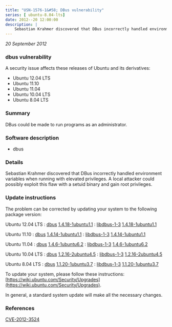 ```yaml
---
title: "USN-1576-1&#58; DBus vulnerability"
series: [ ubuntu-8.04-lts]
date: 2012--20 12:00:00
description: |
    Sebastian Krahmer discovered that DBus incorrectly handled environment variables when running with elevated privileges. A local attacker could possibly exploit this flaw with a setuid binary and gain root privileges. 
--- 
```

 
 

*20 September 2012*

### dbus vulnerability

A security issue affects these releases of Ubuntu and its derivatives:

* Ubuntu 12.04 LTS
* Ubuntu 11.10
* Ubuntu 11.04
* Ubuntu 10.04 LTS
* Ubuntu 8.04 LTS

### Summary

DBus could be made to run programs as an administrator. 

### Software description

* dbus 

### Details

Sebastian Krahmer discovered that DBus incorrectly handled environment variables when running with elevated privileges. A local attacker could possibly exploit this flaw with a setuid binary and gain root privileges. 

### Update instructions

The problem can be corrected by updating your system to the following package version:

Ubuntu 12.04 LTS
 : [dbus](https://launchpad.net/ubuntu/+source/dbus) <span> [1.4.18-1ubuntu1.1](https://launchpad.net/ubuntu/+source/dbus/1.4.18-1ubuntu1.1) </span> 
 : [libdbus-1-3](https://launchpad.net/ubuntu/+source/dbus) <span> [1.4.18-1ubuntu1.1](https://launchpad.net/ubuntu/+source/dbus/1.4.18-1ubuntu1.1) </span> 

Ubuntu 11.10
 : [dbus](https://launchpad.net/ubuntu/+source/dbus) <span> [1.4.14-1ubuntu1.1](https://launchpad.net/ubuntu/+source/dbus/1.4.14-1ubuntu1.1) </span> 
 : [libdbus-1-3](https://launchpad.net/ubuntu/+source/dbus) <span> [1.4.14-1ubuntu1.1](https://launchpad.net/ubuntu/+source/dbus/1.4.14-1ubuntu1.1) </span> 

Ubuntu 11.04
 : [dbus](https://launchpad.net/ubuntu/+source/dbus) <span> [1.4.6-1ubuntu6.2](https://launchpad.net/ubuntu/+source/dbus/1.4.6-1ubuntu6.2) </span> 
 : [libdbus-1-3](https://launchpad.net/ubuntu/+source/dbus) <span> [1.4.6-1ubuntu6.2](https://launchpad.net/ubuntu/+source/dbus/1.4.6-1ubuntu6.2) </span> 

Ubuntu 10.04 LTS
 : [dbus](https://launchpad.net/ubuntu/+source/dbus) <span> [1.2.16-2ubuntu4.5](https://launchpad.net/ubuntu/+source/dbus/1.2.16-2ubuntu4.5) </span> 
 : [libdbus-1-3](https://launchpad.net/ubuntu/+source/dbus) <span> [1.2.16-2ubuntu4.5](https://launchpad.net/ubuntu/+source/dbus/1.2.16-2ubuntu4.5) </span> 

Ubuntu 8.04 LTS
 : [dbus](https://launchpad.net/ubuntu/+source/dbus) <span> [1.1.20-1ubuntu3.7](https://launchpad.net/ubuntu/+source/dbus/1.1.20-1ubuntu3.7) </span> 
 : [libdbus-1-3](https://launchpad.net/ubuntu/+source/dbus) <span> [1.1.20-1ubuntu3.7](https://launchpad.net/ubuntu/+source/dbus/1.1.20-1ubuntu3.7) </span> 

To update your system, please follow these instructions: [https://wiki.ubuntu.com/Security/Upgrades](https://wiki.ubuntu.com/Security/Upgrades).

In general, a standard system update will make all the necessary changes. 

### References

 
 [CVE-2012-3524](http://people.ubuntu.com/~ubuntu-security/cve/CVE-2012-3524)
 

